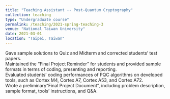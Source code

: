 ```yaml
---
title: "Teaching Assistant -- Post-Quantum Cryptography"
collection: teaching
type: "Undergraduate course"
permalink: /teaching/2021-spring-teaching-3
venue: "National Taiwan University"
date: 2021-03-01
location: "Taipei, Taiwan"
---
```


Gave sample solutions to Quiz and Midterm and corrected students’ test papers.  
Maintained the “Final Project Reminder” for students and provided sample formats in terms of coding, presenting and reporting.  
Evaluated students’ coding performances of PQC algorithms on developed tools, such as Cortex M4, Cortex A7, Cortex A53, and Cortex A72.  
Wrote a preliminary“Final Project Document”, including problem description, sample format, tools’ instructions, and Q&A.